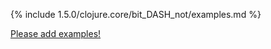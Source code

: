 {% include 1.5.0/clojure.core/bit_DASH_not/examples.md %}

[Please add examples!](https://github.com/arrdem/grimoire/edit/master/_includes/1.6.0/clojure.core/bit_DASH_not/examples.md)
